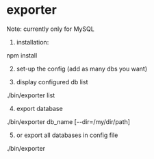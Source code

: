 exporter
========

Note: currently only for MySQL

1) installation:

  npm install

2) set-up the config (add as many dbs you want)

3) display configured db list

  ./bin/exporter list
  
4) export database

  ./bin/exporter db_name [--dir=/my/dir/path]

5) or export all databases in config file

  ./bin/exporter
  
  

